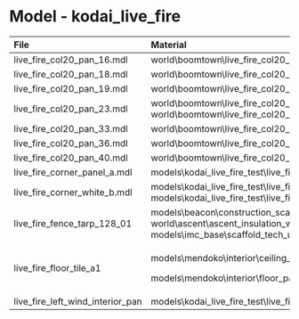 # Model - kodai\_live\_fire

<table>
  <thead>
    <tr>
      <th style="text-align:left">File</th>
      <th style="text-align:left">Material</th>
    </tr>
  </thead>
  <tbody>
    <tr>
      <td style="text-align:left">live_fire_col20_pan_16.mdl</td>
      <td style="text-align:left">world\boomtown\live_fire_col20_pan_22</td>
    </tr>
    <tr>
      <td style="text-align:left">live_fire_col20_pan_18.mdl</td>
      <td style="text-align:left">world\boomtown\live_fire_col20_pan_19</td>
    </tr>
    <tr>
      <td style="text-align:left">live_fire_col20_pan_19.mdl</td>
      <td style="text-align:left">world\boomtown\live_fire_col20_pan_12</td>
    </tr>
    <tr>
      <td style="text-align:left">live_fire_col20_pan_23.mdl</td>
      <td style="text-align:left">world\boomtown\live_fire_col20_pan_08
        <br />world\boomtown\live_fire_col20_pan_16</td>
    </tr>
    <tr>
      <td style="text-align:left">live_fire_col20_pan_33.mdl</td>
      <td style="text-align:left">world\boomtown\live_fire_col20_pan_14</td>
    </tr>
    <tr>
      <td style="text-align:left">live_fire_col20_pan_36.mdl</td>
      <td style="text-align:left">world\boomtown\live_fire_col20_pan_22</td>
    </tr>
    <tr>
      <td style="text-align:left">live_fire_col20_pan_40.mdl</td>
      <td style="text-align:left">world\boomtown\live_fire_col20_pan_08</td>
    </tr>
    <tr>
      <td style="text-align:left">live_fire_corner_panel_a.mdl</td>
      <td style="text-align:left">models\kodai_live_fire_test\live_fire_concrete_pan</td>
    </tr>
    <tr>
      <td style="text-align:left">live_fire_corner_white_b.mdl</td>
      <td style="text-align:left">models\kodai_live_fire_test\live_fire_col20_corner_white
        <br />models\kodai_live_fire_test\live_fire_red_corner</td>
    </tr>
    <tr>
      <td style="text-align:left">live_fire_fence_tarp_128_01</td>
      <td style="text-align:left">models\beacon\construction_scaffolding_metal world\ascent\ascent_insulation_white
        <br
        />models\imc_base\scaffold_tech_under_grid</td>
    </tr>
    <tr>
      <td style="text-align:left">live_fire_floor_tile_a1</td>
      <td style="text-align:left">
        <p>models\mendoko\interior\ceiling_padded_mendoko\ceiling_padded_mendoko</p>
        <p>models\mendoko\interior\floor_panel_mendoko_03\floor_panel_mendoko_03</p>
      </td>
    </tr>
    <tr>
      <td style="text-align:left">live_fire_left_wind_interior_pan</td>
      <td style="text-align:left">models\kodai_live_fire_test\live_fire_concrete_pan</td>
    </tr>
  </tbody>
</table>